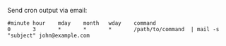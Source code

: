 Send cron output via email:

    #minute hour    mday    month   wday    command
    0       3       *       *       *       /path/to/command  | mail -s "subject" john@example.com
